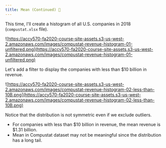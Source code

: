 ```yaml
---
title: Mean (Continued) 🦘
---
```


This time, I'll create a histogram of all U.S. companies in 2018 (`compustat.xlsx` file).

![https://accy570-fa2020-course-site-assets.s3-us-west-2.amazonaws.com/images/compustat-revenue-histogram-01-unfiltered.png](https://accy570-fa2020-course-site-assets.s3-us-west-2.amazonaws.com/images/compustat-revenue-histogram-01-unfiltered.png)

Let's add a filter to display the companies with less than \$10 billion in revenue.

![https://accy570-fa2020-course-site-assets.s3-us-west-2.amazonaws.com/images/compustat-revenue-histogram-02-less-than-10B.png](https://accy570-fa2020-course-site-assets.s3-us-west-2.amazonaws.com/images/compustat-revenue-histogram-02-less-than-10B.png)

Notice that the distribution is not symmetric even if we exclude outliers.

- For companies with less than $10 billion in revenue, the mean revenue is $1.31 billion.
- Mean in Compustat dataset may not be meaningful since the distribution has a long tail.

